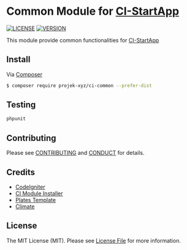 # Common Module for [CI-StartApp](https://github.com/projek-xyz/ci-startapp)

[![LICENSE](https://img.shields.io/packagist/l/projek-xyz/ci-common.svg?style=flat-square)](LICENSE.md)
[![VERSION](https://img.shields.io/packagist/v/projek-xyz/ci-common.svg?style=flat-square)](https://github.com/projek-xyz/ci-common/releases)

This module provide common functionalities for [CI-StartApp](https://github.com/projek-xyz/ci-startapp)

## Install

Via [Composer](https://getcomposer.org/)

```bash
$ composer require projek-xyz/ci-common --prefer-dist
```

## Testing

```bash
phpunit
```

## Contributing

Please see [CONTRIBUTING](CONTRIBUTING.md) and [CONDUCT](CONDUCT.md) for details.

## Credits

- [CodeIgniter](http://codeigniter.com)
- [CI Module Installer](https://github.com/projek-xyz/ci-installer)
- [Plates Template](http://platesphp.com)
- [Climate](climate.thephpleague.com)

## License

The MIT License (MIT). Please see [License File](LICENSE.md) for more information.
